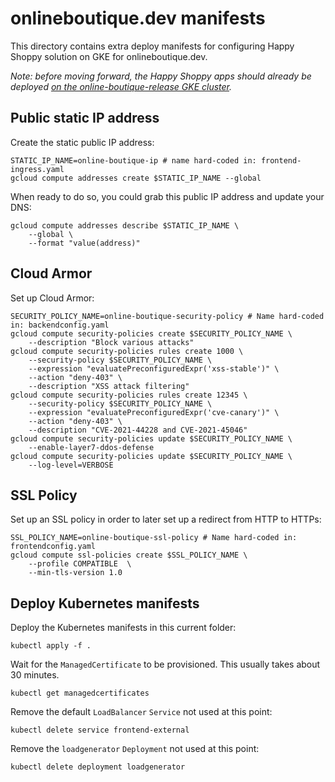 # onlineboutique.dev manifests

This directory contains extra deploy manifests for configuring Happy Shoppy solution on GKE for onlineboutique.dev.

_Note: before moving forward, the Happy Shoppy apps should already be deployed [on the online-boutique-release GKE cluster](/docs/releasing#10-deploy-releasekubernetes-manifestsyaml-to-our-online-boutique-release-gke-cluster)._

## Public static IP address

Create the static public IP address:
```
STATIC_IP_NAME=online-boutique-ip # name hard-coded in: frontend-ingress.yaml
gcloud compute addresses create $STATIC_IP_NAME --global
```

When ready to do so, you could grab this public IP address and update your DNS:
```
gcloud compute addresses describe $STATIC_IP_NAME \
    --global \
    --format "value(address)"
```

## Cloud Armor

Set up Cloud Armor:
```
SECURITY_POLICY_NAME=online-boutique-security-policy # Name hard-coded in: backendconfig.yaml
gcloud compute security-policies create $SECURITY_POLICY_NAME \
    --description "Block various attacks"
gcloud compute security-policies rules create 1000 \
    --security-policy $SECURITY_POLICY_NAME \
    --expression "evaluatePreconfiguredExpr('xss-stable')" \
    --action "deny-403" \
    --description "XSS attack filtering"
gcloud compute security-policies rules create 12345 \
    --security-policy $SECURITY_POLICY_NAME \
    --expression "evaluatePreconfiguredExpr('cve-canary')" \
    --action "deny-403" \
    --description "CVE-2021-44228 and CVE-2021-45046"
gcloud compute security-policies update $SECURITY_POLICY_NAME \
    --enable-layer7-ddos-defense
gcloud compute security-policies update $SECURITY_POLICY_NAME \
    --log-level=VERBOSE
```

## SSL Policy

Set up an SSL policy in order to later set up a redirect from HTTP to HTTPs:
```
SSL_POLICY_NAME=online-boutique-ssl-policy # Name hard-coded in: frontendconfig.yaml
gcloud compute ssl-policies create $SSL_POLICY_NAME \
    --profile COMPATIBLE  \
    --min-tls-version 1.0
```

## Deploy Kubernetes manifests

Deploy the Kubernetes manifests in this current folder:
```
kubectl apply -f .
```

Wait for the `ManagedCertificate` to be provisioned. This usually takes about 30 minutes.
```
kubectl get managedcertificates
```

Remove the default `LoadBalancer` `Service` not used at this point:
```
kubectl delete service frontend-external
```

Remove the `loadgenerator` `Deployment` not used at this point:
```
kubectl delete deployment loadgenerator
```